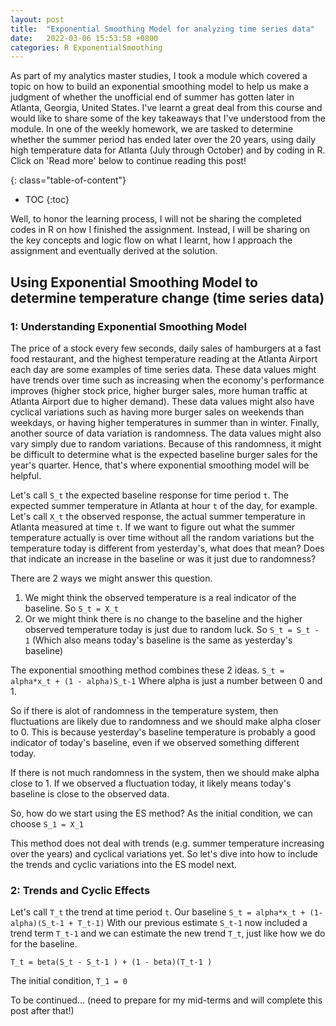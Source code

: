 ```yaml
---
layout: post
title:  "Exponential Smoothing Model for analyzing time series data"
date:   2022-03-06 15:53:58 +0800
categories: R ExponentialSmoothing
---
```


As part of my analytics master studies, I took a module which covered a topic on how to build an exponential smoothing model to help us make a judgment of whether the unofficial end of summer has gotten later in Atlanta, Georgia, United States. I've learnt a great deal from this course and would like to share some of the key takeaways that I've understood from the module. In one of the weekly homework, we are tasked to determine whether the summer period has ended later over the 20 years, using daily high temperature data for Atlanta (July through October) and by coding in R. Click on 'Read more' below to continue reading this post!

{: class="table-of-content"}
* TOC
{:toc}

Well, to honor the learning process, I will not be sharing the completed codes in R on how I finished the assignment. Instead, I will be sharing on the key concepts and logic flow on what I learnt, how I approach the assignment and eventually derived at the solution.

## Using Exponential Smoothing Model to determine temperature change (time series data)

### 1: Understanding Exponential Smoothing Model
The price of a stock every few seconds, daily sales of hamburgers at a fast food restaurant, and the highest temperature reading at the Atlanta Airport each day are some examples of time series data. These data values might have trends over time such as increasing when the economy's performance improves (higher stock price, higher burger sales, more human traffic at Atlanta Airport due to higher demand). These data values might also have cyclical variations such as having more burger sales on weekends than weekdays, or having higher temperatures in summer than in winter. Finally, another source of data variation is randomness. The data values might also vary simply due to random variations. Because of this randomness, it might be difficult to determine what is the expected baseline burger sales for the year's quarter. Hence, that's where exponential smoothing model will be helpful. 

Let's call `S_t` the expected baseline response for time period `t`. The expected summer temperature in Atlanta at hour `t` of the day, for example. Let's call `X_t` the observed response, the actual summer temperature in Atlanta measured at time `t`. If we want to figure out what the summer temperature actually is over time without all the random variations but the temperature today is different from yesterday's, what does that mean? Does that indicate an increase in the baseline or was it just due to randomness? 

There are 2 ways we might answer this question. 
1. We might think the observed temperature is a real indicator of the baseline. So `S_t = X_t`
2. Or we might think there is no change to the baseline and the higher observed temperature today is just due to random luck. So `S_t = S_t - 1` (Which also means today's baseline is the same as yesterday's baseline)

The exponential smoothing method combines these 2 ideas. 
`S_t = alpha*x_t + (1 - alpha)S_t-1`
Where alpha is just a number between 0 and 1. 

So if there is alot of randomness in the temperature system, then fluctuations are likely due to randomness and we should make alpha closer to 0. This is because yesterday's baseline temperature is probably a good indicator of today's baseline, even if we observed something different today. 

If there is not much randomness in the system, then we should make alpha close to 1. If we observed a fluctuation today, it likely means today's baseline is close to the observed data.

So, how do we start using the ES method? 
As the initial condition, we can choose `S_1 = X_1`

This method does not deal with trends (e.g. summer temperature increasing over the years) and cyclical variations yet. So let's dive into how to include the trends and cyclic variations into the ES model next.

### 2: Trends and Cyclic Effects

Let's call `T_t` the trend at time period `t`.
Our baseline `S_t = alpha*x_t + (1-alpha)(S_t-1 + T_t-1)`
With our previous estimate `S_t-1` now included a trend term `T_t-1` and we can estimate the new trend `T_t`, just like how we do for the baseline.

`T_t = beta(S_t - S_t-1 ) + (1 - beta)(T_t-1 )`

The initial condition, `T_1 = 0`

To be continued... (need to prepare for my mid-terms and will complete this post after that!)
